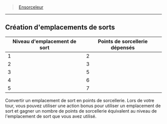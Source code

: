 ﻿---
!ClassFeatureItem
Id: sorcerer_hd.md#création-demplacements-de-sorts
ParentLink: sorcerer_hd.md#ensorceleur
Name: Création d'emplacements de sorts
ParentName: Ensorceleur
NameLevel: 2
Attributes: {}
AttributesDictionary: >+
  {}

---
> [Ensorceleur](hd_sorcerer.md)

---

## Création d'emplacements de sorts

|Niveau d'emplacement de sort|Points de sorcellerie dépensés|
|---|---|
|1|2|
|2|3|
|3|5|
|4|6|
|5|7|

Convertir un emplacement de sort en points de sorcellerie. Lors de votre tour, vous pouvez utiliser une action bonus pour utiliser un emplacement de sort et gagner un nombre de points de sorcellerie équivalent au niveau de l'emplacement de sort que vous avez utilisé.

